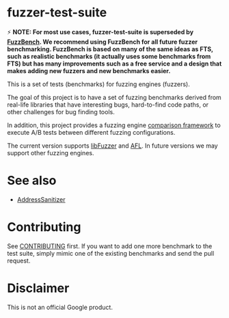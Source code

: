 # fuzzer-test-suite

:zap: **NOTE: For most use cases, fuzzer-test-suite is superseded by [FuzzBench](https://github.com/google/fuzzbench). 
We recommend using FuzzBench for all future fuzzer benchmarking. 
FuzzBench is based on many of the same ideas as FTS, such as realistic benchmarks (it actually uses some benchmarks from FTS) but has many improvements such as a free service and a design that makes adding new fuzzers and new benchmarks easier.**

This is a set of tests (benchmarks) for fuzzing engines (fuzzers).

The goal of this project is to have a set of fuzzing benchmarks derived from real-life
libraries that have interesting bugs, hard-to-find code paths, or other
challenges for bug finding tools.

In addition, this project provides a fuzzing engine
[comparison framework](engine-comparison/) to execute A/B tests between
different fuzzing configurations.

The current version supports [libFuzzer](http://libFuzzer.info) and
[AFL](http://lcamtuf.coredump.cx/afl/).  In future versions we may support
other fuzzing engines.

# See also

* [AddressSanitizer](http://clang.llvm.org/docs/AddressSanitizer.html)

# Contributing
See [CONTRIBUTING](CONTRIBUTING) first. 
If you want to add one more benchmark to the test suite,
simply mimic one of the existing benchmarks and send the pull request. 

# Disclaimer
This is not an official Google product.
